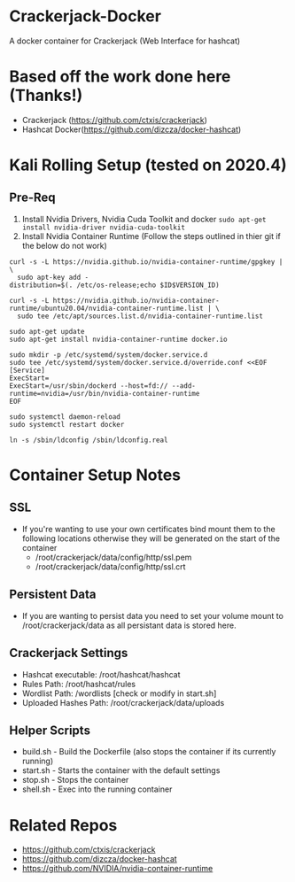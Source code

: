 # Crackerjack-Docker
A docker container for Crackerjack (Web Interface for hashcat)

# Based off the work done here (Thanks!)
* Crackerjack (https://github.com/ctxis/crackerjack)
* Hashcat Docker(https://github.com/dizcza/docker-hashcat)

# Kali Rolling Setup (tested on 2020.4)

## Pre-Req
1. Install Nvidia Drivers, Nvidia Cuda Toolkit and docker
`sudo apt-get install nvidia-driver nvidia-cuda-toolkit`
2. Install Nvidia Container Runtime (Follow the steps outlined in thier git if the below do not work)
```
curl -s -L https://nvidia.github.io/nvidia-container-runtime/gpgkey | \
  sudo apt-key add -
distribution=$(. /etc/os-release;echo $ID$VERSION_ID)
```
```
curl -s -L https://nvidia.github.io/nvidia-container-runtime/ubuntu20.04/nvidia-container-runtime.list | \
  sudo tee /etc/apt/sources.list.d/nvidia-container-runtime.list
```
```
sudo apt-get update
sudo apt-get install nvidia-container-runtime docker.io
```
```
sudo mkdir -p /etc/systemd/system/docker.service.d
sudo tee /etc/systemd/system/docker.service.d/override.conf <<EOF 
[Service] 
ExecStart= 
ExecStart=/usr/sbin/dockerd --host=fd:// --add-runtime=nvidia=/usr/bin/nvidia-container-runtime
EOF
```
```
sudo systemctl daemon-reload
sudo systemctl restart docker
```
```
ln -s /sbin/ldconfig /sbin/ldconfig.real
```

# Container Setup Notes
## SSL
* If you're wanting to use your own certificates bind mount them to the following locations otherwise they will be generated on the start of the container
  * /root/crackerjack/data/config/http/ssl.pem
  * /root/crackerjack/data/config/http/ssl.crt

## Persistent Data 
* If you are wanting to persist data you need to set your volume mount to /root/crackerjack/data as all persistant data is stored here.

## Crackerjack Settings
* Hashcat executable: /root/hashcat/hashcat
* Rules Path: /root/hashcat/rules
* Wordlist Path: /wordlists [check or modify in start.sh]
* Uploaded Hashes Path: /root/crackerjack/data/uploads

## Helper Scripts
* build.sh - Build the Dockerfile (also stops the container if its currently running)
* start.sh - Starts the container with the default settings
* stop.sh - Stops the container
* shell.sh - Exec into the running container

# Related Repos
* https://github.com/ctxis/crackerjack
* https://github.com/dizcza/docker-hashcat
* https://github.com/NVIDIA/nvidia-container-runtime
